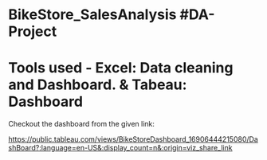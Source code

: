 # BikeStore_SalesAnalysis #DA-Project
# Tools used - Excel: Data cleaning and Dashboard. &  Tabeau: Dashboard
Checkout the dashboard from the given link:

https://public.tableau.com/views/BikeStoreDashboard_16906444215080/DashBoard?:language=en-US&:display_count=n&:origin=viz_share_link
